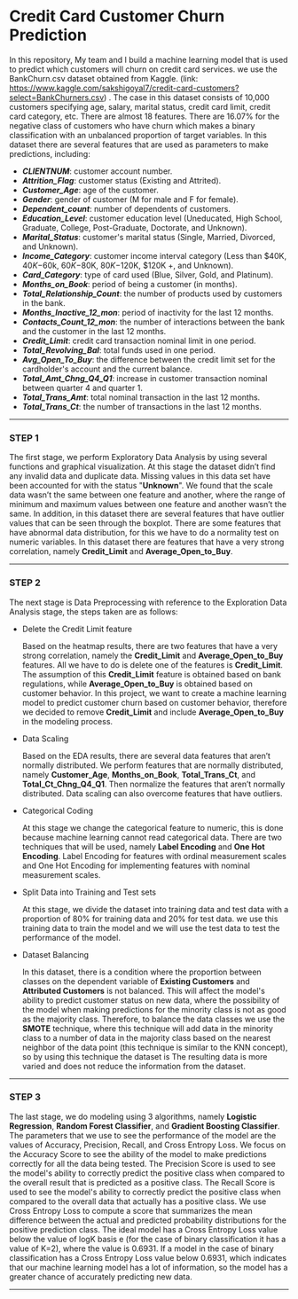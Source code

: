 # Credit Card Customer Churn Prediction
In this repository, My team and I build a machine learning model that is used to predict which customers will churn on credit card services. we use the BankChurn.csv dataset obtained from Kaggle.
(link: https://www.kaggle.com/sakshigoyal7/credit-card-customers?select=BankChurners.csv)  . 
The case in this dataset consists of 10,000 customers specifying age, salary, marital status, credit card limit, credit card category, etc. There are almost 18 features. There are 16.07% for the negative class of customers who have churn which makes a binary classification with an unbalanced proportion of target variables. In this dataset there are several features that are used as parameters to make predictions, including:
*	***CLIENTNUM***: customer account number.
*	***Attrition_Flag***: customer status (Existing and Attrited).
*	***Customer_Age***: age of the customer.
*	***Gender***: gender of customer (M for male and F for female).
*	***Dependent_count***: number of dependents of customers.
*	***Education_Level***: customer education level (Uneducated, High School, Graduate, College, Post-Graduate, Doctorate, and Unknown).
*	***Marital_Status***: customer's marital status (Single, Married, Divorced, and Unknown).
*	***Income_Category***: customer income interval category (Less than $40K, $40K-$60k, $60K-$80K, $80K-$120K, $120K +, and Unknown).
*	***Card_Category***: type of card used (Blue, Silver, Gold, and Platinum).
*	***Months_on_Book***: period of being a customer (in months).
*	***Total_Relationship_Count***: the number of products used by customers in the bank.
*	***Months_Inactive_12_mon***: period of inactivity for the last 12 months.
*	***Contacts_Count_12_mon***: the number of interactions between the bank and the customer in the last 12 months.
*	***Credit_Limit***: credit card transaction nominal limit in one period.
*	***Total_Revolving_Bal***: total funds used in one period.
*	***Avg_Open_To_Buy***: the difference between the credit limit set for the cardholder's account and the current balance.
*	***Total_Amt_Chng_Q4_Q1***: increase in customer transaction nominal between quarter 4 and quarter 1.
*	***Total_Trans_Amt***: total nominal transaction in the last 12 months.
*	***Total_Trans_Ct***: the number of transactions in the last 12 months.
***

### STEP 1
The first stage, we perform Exploratory Data Analysis by using several functions and graphical visualization. At this stage the dataset didn’t find any invalid data and duplicate data. Missing values in this data set have been accounted for with the status "**Unknown**". We found that the scale data wasn’t the same between one feature and another, where the range of minimum and maximum values between one feature and another wasn’t the same. In addition, in this dataset there are several features that have outlier values that can be seen through the boxplot. There are some features that have abnormal data distribution, for this we have to do a normality test on numeric variables. In this dataset there are features that have a very strong correlation, namely **Credit_Limit** and **Average_Open_to_Buy**.
***

### STEP 2
The next stage is Data Preprocessing with reference to the Exploration Data Analysis stage, the steps taken are as follows:

* Delete the Credit Limit feature
  
  Based on the heatmap results, there are two features that have a very strong correlation, namely the **Credit_Limit** and **Average_Open_to_Buy** features. All we have to do is delete one of the features is **Credit_Limit**. The assumption of this **Credit_Limit** feature is obtained based on bank regulations, while **Average_Open_to_Buy** is obtained based on customer behavior. In this project, we want to create a machine learning model to predict customer churn based on customer behavior, therefore we decided to remove **Credit_Limit** and include **Average_Open_to_Buy** in the modeling process.

* Data Scaling
  
  Based on the EDA results, there are several data features that aren’t normally distributed. We perform features that are normally distributed, namely **Customer_Age**, **Months_on_Book**, **Total_Trans_Ct**, and **Total_Ct_Chng_Q4_Q1**. Then normalize the features that aren’t normally distributed. Data scaling can also overcome features that have outliers.

* Categorical Coding
  
  At this stage we change the categorical feature to numeric, this is done because machine learning cannot read categorical data. There are two techniques that will be used, namely **Label Encoding** and **One Hot Encoding**. Label Encoding for features with ordinal measurement scales and One Hot Encoding for implementing features with nominal measurement scales.

* Split Data into Training and Test sets
  
  At this stage, we divide the dataset into training data and test data with a proportion of 80% for training data and 20% for test data. we use this training data to train the model and we will use the test data to test the performance of the model.

* Dataset Balancing
  
  In this dataset, there is a condition where the proportion between classes on the dependent variable of **Existing Customers** and **Attributed Customers** is not balanced. This will affect the model's ability to predict customer status on new data, where the possibility of the model when making predictions for the minority class is not as good as the majority class. Therefore, to balance the data classes we use the **SMOTE** technique, where this technique will add data in the minority class to a number of data in the majority class based on the nearest neighbor of the data point (this technique is similar to the KNN concept), so by using this technique the dataset is The resulting data is more varied and does not reduce the information from the dataset.
***

### STEP 3
The last stage, we do modeling using 3 algorithms, namely **Logistic Regression**, **Random Forest Classifier**, and **Gradient Boosting Classifier**. The parameters that we use to see the performance of the model are the values of Accuracy, Precision, Recall, and Cross Entropy Loss. We focus on the Accuracy Score to see the ability of the model to make predictions correctly for all the data being tested. The Precision Score is used to see the model's ability to correctly predict the positive class when compared to the overall result that is predicted as a positive class. The Recall Score is used to see the model's ability to correctly predict the positive class when compared to the overall data that actually has a positive class. We use Cross Entropy Loss to compute a score that summarizes the mean difference between the actual and predicted probability distributions for the positive prediction class. The ideal model has a Cross Entropy Loss value below the value of logK basis e (for the case of binary classification it has a value of K=2), where the value is 0.6931. If a model in the case of binary classification has a Cross Entropy Loss value below 0.6931, which indicates that our machine learning model has a lot of information, so the model has a greater chance of accurately predicting new data.
***
